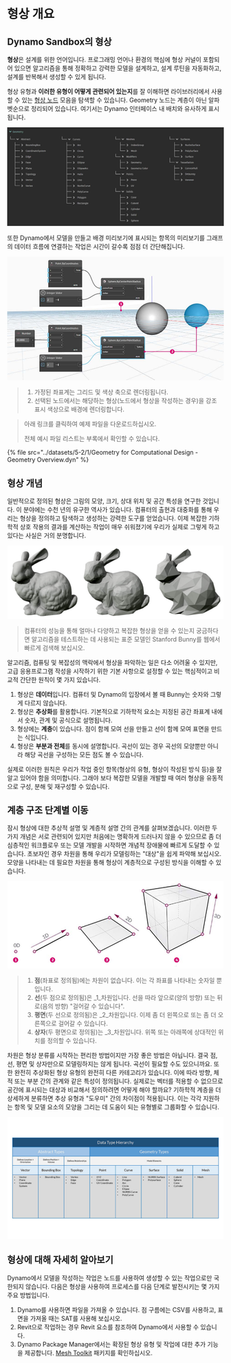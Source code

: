 # 형상 개요

## Dynamo Sandbox의 형상

**형상**은 설계를 위한 언어입니다. 프로그래밍 언어나 환경의 핵심에 형상 커널이 포함되어 있으면 알고리즘을 통해 정확하고 강력한 모델을 설계하고, 설계 루틴을 자동화하고, 설계를 반복해서 생성할 수 있게 됩니다.

형상 유형과 **이러한 유형이 어떻게 관련되어 있는지**를 잘 이해하면 라이브러리에서 사용할 수 있는 [형상 노드](1-geometry-overview.md#stepping-through-the-hierarchy) 모음을 탐색할 수 있습니다. Geometry 노드는 계층이 아닌 알파벳순으로 정리되어 있습니다. 여기서는 Dynamo 인터페이스 내 배치와 유사하게 표시됩니다.

![](<../images/5-2/1/geometry overview - geometry in dynamo.jpg>)

또한 Dynamo에서 모델을 만들고 배경 미리보기에 표시되는 항목의 미리보기를 그래프의 데이터 흐름에 연결하는 작업은 시간이 갈수록 점점 더 간단해집니다.

![](<../images/5-2/1/Geometry for Computational Design - Overview.jpg>)

> 1. 가정된 좌표계는 그리드 및 색상 축으로 렌더링됩니다.
> 2. 선택된 노드에서는 해당하는 형상(노드에서 형상을 작성하는 경우)을 강조 표시 색상으로 배경에 렌더링합니다.

> 아래 링크를 클릭하여 예제 파일을 다운로드하십시오.
>
> 전체 예시 파일 리스트는 부록에서 확인할 수 있습니다.

{% file src="../datasets/5-2/1/Geometry for Computational Design - Geometry Overview.dyn" %}

## 형상 개념

일반적으로 정의된 형상은 그림의 모양, 크기, 상대 위치 및 공간 특성을 연구한 것입니다. 이 분야에는 수천 년의 유구한 역사가 있습니다. 컴퓨터의 출현과 대중화를 통해 우리는 형상을 정의하고 탐색하고 생성하는 강력한 도구를 얻었습니다. 이제 복잡한 기하학적 상호 작용의 결과를 계산하는 작업이 매우 쉬워졌기에 우리가 실제로 그렇게 하고 있다는 사실은 거의 분명합니다.

![Stanford Bunny](../images/5-2/1/StanfordBunny.jpg)

> 컴퓨터의 성능을 통해 얼마나 다양하고 복잡한 형상을 얻을 수 있는지 궁금하다면 알고리즘을 테스트하는 데 사용되는 표준 모델인 Stanford Bunny를 웹에서 빠르게 검색해 보십시오.

알고리즘, 컴퓨팅 및 복잡성의 맥락에서 형상을 파악하는 일은 다소 어려울 수 있지만, 고급 응용프로그램 작성을 시작하기 위한 기본 사항으로 설정할 수 있는 핵심적이고 비교적 간단한 원칙이 몇 가지 있습니다.

1. 형상은 **데이터**입니다. 컴퓨터 및 Dynamo의 입장에서 볼 때 Bunny는 숫자와 그렇게 다르지 않습니다.
2. 형상은 **추상화**를 활용합니다. 기본적으로 기하학적 요소는 지정된 공간 좌표계 내에서 숫자, 관계 및 공식으로 설명됩니다.
3. 형상에는 **계층**이 있습니다. 점이 함께 모여 선을 만들고 선이 함께 모여 표면을 만드는 식입니다.
4. 형상은 **부분과 전체**를 동시에 설명합니다. 곡선이 있는 경우 곡선의 모양뿐만 아니라 해당 곡선을 구성하는 모든 점도 볼 수 있습니다.

실제로 이러한 원칙은 우리가 작업 중인 항목(형상의 유형, 형상이 작성된 방식 등)을 잘 알고 있어야 함을 의미합니다. 그래야 보다 복잡한 모델을 개발할 때 여러 형상을 유동적으로 구성, 분해 및 재구성할 수 있습니다.

## 계층 구조 단계별 이동

잠시 형상에 대한 추상적 설명 및 계층적 설명 간의 관계를 살펴보겠습니다. 이러한 두 가지 개념은 서로 관련되어 있지만 처음에는 명확하게 드러나지 않을 수 있으므로 좀 더 심층적인 워크플로우 또는 모델 개발을 시작하면 개념적 장애물에 빠르게 도달할 수 있습니다. 초보자인 경우 차원을 통해 우리가 모델링하는 "대상"을 쉽게 파악해 보십시오. 모양을 나타내는 데 필요한 차원을 통해 형상이 계층적으로 구성된 방식을 이해할 수 있습니다.

![계산 형상](../images/5-2/1/GeometryDimensionality.jpg)

> 1. **점**(좌표로 정의됨)에는 차원이 없습니다. 이는 각 좌표를 나타내는 숫자일 뿐입니다.
> 2. **선**(두 점으로 정의됨)은 _1_차원입니다. 선을 따라 앞으로(양의 방향) 또는 뒤로(음의 방향) "걸어갈 수 있습니다".
> 3. **평면**(두 선으로 정의됨)은 _2_차원입니다. 이제 좀 더 왼쪽으로 또는 좀 더 오른쪽으로 걸어갈 수 있습니다.
> 4. **상자**(두 평면으로 정의됨)는 _3_차원입니다. 위쪽 또는 아래쪽에 상대적인 위치를 정의할 수 있습니다.

차원은 형상 분류를 시작하는 편리한 방법이지만 가장 좋은 방법은 아닙니다. 결국 점, 선, 평면 및 상자만으로 모델링하지는 않게 됩니다. 곡선이 필요할 수도 있으니까요. 또한 완전히 추상화된 형상 유형의 완전히 다른 카테고리가 있습니다. 이에 따라 방향, 체적 또는 부분 간의 관계와 같은 특성이 정의됩니다. 실제로는 벡터를 적용할 수 없으므로 공간에 표시되는 대상과 비교해서 정의하려면 어떻게 해야 할까요? 기하학적 계층을 더 상세하게 분류하면 추상 유형과 "도우미" 간의 차이점이 적용됩니다. 이는 각각 지원하는 항목 및 모델 요소의 모양을 그리는 데 도움이 되는 유형별로 그룹화할 수 있습니다.

![형상 계층](../images/5-2/1/GeometryHierarchy.jpg)

## 형상에 대해 자세히 알아보기

Dynamo에서 모델을 작성하는 작업은 노드를 사용하여 생성할 수 있는 작업으로만 국한되지 않습니다. 다음은 형상을 사용하여 프로세스를 다음 단계로 발전시키는 몇 가지 주요 방법입니다.

1. Dynamo를 사용하면 파일을 가져올 수 있습니다. 점 구름에는 CSV를 사용하고, 표면을 가져올 때는 SAT를 사용해 보십시오.
2. Revit으로 작업하는 경우 Revit 요소를 참조하여 Dynamo에서 사용할 수 있습니다.
3. Dynamo Package Manager에서는 확장된 형상 유형 및 작업에 대한 추가 기능을 제공합니다. [Mesh Toolkit](https://github.com/DynamoDS/Dynamo/wiki/Dynamo-Mesh-Toolkit) 패키지를 확인하십시오.
